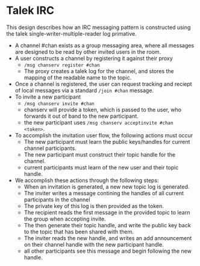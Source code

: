Talek IRC
===

This design describes how an IRC messaging pattern is constructed using the talek single-writer-multiple-reader log primative.

* A channel #chan exists as a group messaging area, where all messages are designed to be read by other invited users in the room.
* A user constructs a channel by registering it against their proxy
    * `/msg chanserv register #chan`
    * The proxy creates a talek log for the channel, and stores the mapping of the readable name to the topic.
* Once a channel is registered, the user can request tracking and reciept of local messages via a standard `/join #chan` message.
* To invite a new participant
    * `/msg chanserv invite #chan`
    * chanserv will provide a token, which is passed to the user, who forwards it out of band to the new participant.
    * the new participant uses `/msg chanserv acceptinvite #chan <token>`.
* To accomplish the invitation user flow, the following actions must occur
    * The new participant must learn the public keys/handles for current channel participants.
    * The new participant must construct their topic handle for the channel.
    * current participants must learn of the new user and their topic handle.
* We accomplish these actions through the following steps:
    * When an invitation is generated, a new new topic log is generated.
    * The inviter writes a message contining the handles of all current participants in the channel
    * The private key of this log is then provided as the token.
    * The recipient reads the first message in the provided topic to learn the group when accepting invite.
    * The then generate their topic handle, and write the public key back to the topic that has been shared with them.
    * The inviter reads the new handle, and writes an add announcement on their channel handle with the new participant handle.
    * all other participants see this message and begin following the new handle.
